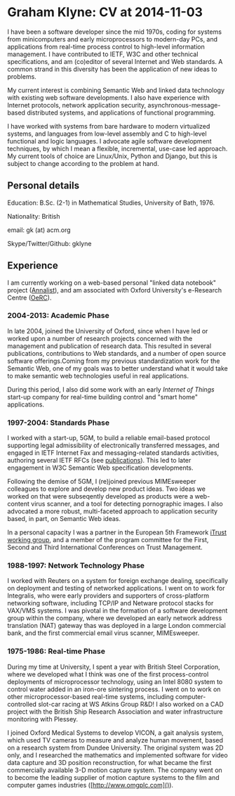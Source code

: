 # Graham Klyne: CV at 2014-11-03

I have been a software developer since the mid 1970s, coding for systems from minicomputers and early microprocessors to modern-day PCs, and applications from real-time process control to high-level information management.  I have contributed to IETF, W3C and other technical specifications, and am (co)editor of several Internet and Web standards.  A common strand in this diversity has been the application of new ideas to problems.

My current interest is combining Semantic Web and linked data technology with existing web software developments.  I also have experience with Internet protocols, network application security, asynchronous-message-based distributed systems, and applications of functional programming.

I have worked with systems from bare hardware to modern virtualized systems, and languages from low-level assembly and C to high-level functional and logic languages.  I advocate agile software development techniques, by which I mean a flexible, incremental, use-case led approach.  My current tools of choice are Linux/Unix, Python and Django, but this is subject to change according to the problem at hand.

## Personal details

Education: B.Sc. (2-1) in Mathematical Studies, University of Bath, 1976.

Nationality: British

email: gk (at) acm.org

Skype/Twitter/Github: gklyne

## Experience

I am currently working on a web-based personal "linked data notebook" project ([Annalist](https://github.com/gklyne/annalist)), and am associated with Oxford University's e-Research Centre ([OeRC](http://www.oerc.ox.ac.uk)).

### 2004-2013: Academic Phase

In late 2004, joined the University of Oxford, since when I have led or worked upon a number of research projects concerned with the management and publication of research data.  This resulted in several publications, contributions to Web standards, and a number of open source software offerings.Coming from my previous standardization work for the Semantic Web, one of my goals was to better understand what it would take to make semantic web technologies useful in real applications.

During this period, I also did some work with an early _Internet of Things_ start-up company for real-time building control and "smart home" applications.

### 1997-2004: Standards Phase

I worked with a start-up, 5GM, to build a reliable email-based protocol supporting legal admissibility of electronically transferred messages, and engaged in IETF Internet Fax and messaging-related standards activities, authoring several IETF RFCs (see [publications](./20141103-publications.md)).  This led to later engagement in W3C Semantic Web specification developments.

Following the demise of 5GM, I (re)joined previous MIMEsweeper colleagues to explore and develop new product ideas.  Two ideas we worked on that were subseqently developed as products were a web-content virus scanner, and a tool for detecting pornographic images.  I also advocated a more robust, multi-faceted approach to application security based, in part, on Semantic Web ideas.

In a personal capacity I was a partner in the European 5th Framework [iTrust working group](http://www.ninebynine.org/iTrust/Intro.html), and a member of the program committee for the First, Second and Third International Conferences on Trust Management.

### 1988-1997: Network Technology Phase

I worked with Reuters on a system for foreign exchange dealing, specifically on deployment and testing of networked applications.  I went on to work for Integralis, who were early providers and supporters of cross-platform networking software, including TCP/IP and Netware protocol stacks for VAX/VMS systems.  I was pivotal in the formation of a software development group within the company, where we developed an early network address translation (NAT) gateway thas was deployed in a large London commercial bank, and the first commercial email virus scanner, MIMEsweeper.

### 1975-1986: Real-time Phase

During my time at University, I spent a year with British Steel Corporation, where we developed what I think was one of the first process-control deployments of microprocessor technology, using an Intel 8080 system to control water added in an iron-ore sintering process.  I went on to work on other microprocessor-based real-time systems, including computer-controlled slot-car racing at WS Atkins Group R&D!  I also worked on a CAD project with the British Ship Research Association and water infrastructure monitoring with Plessey.

I joined Oxford Medical Systems to develop VICON, a gait analysis system, which used TV cameras to measure and analyze human movement, based on a research system from Dundee University.  The original system was 2D only, and I researched the mathematics and implemented software for video data capture and 3D position reconstruction, for what became the first commercially available 3-D motion capture system.  The company went on to become the leading supplier of motion capture systems to the film and computer games industries ([http://www.omgplc.com]()).

